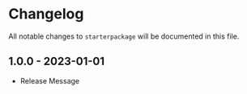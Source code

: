 # Changelog

All notable changes to `starterpackage` will be documented in this file.

## 1.0.0 - 2023-01-01
- Release Message
